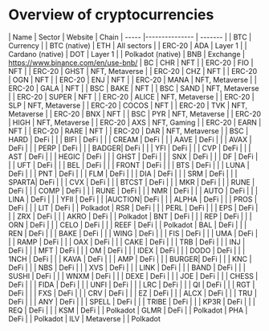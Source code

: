 # Overview of cryptocurrencies

| Name  | Sector         | Website | Chain
| ----- |--------------- | ------- |
| BTC   | Currency       |   | BTC (native)
| ETH   | All sectors    |   | ERC-20
| ADA   | Layer 1        |   | Cardano (native)
| DOT   | Layer 1        |   | Polkadot (native)
| BNB   | Exchange       | https://www.binance.com/en/use-bnb/ | BC
| CHR   | NFT            |   | ERC-20
| FIO   | NFT            |   | ERC-20
| GHST  | NFT, Metaverse |   | ERC-20
| CHZ   | NFT            |   | ERC-20
| OGN   | NFT            |   | ERC-20
| ENJ   | NFT            |   | ERC-20
| MANA  | NFT, Metaverse |   | ERC-20
| GALA  | NFT            |   | BSC
| BAKE  | NFT            |   | BSC
| SAND  | NFT, Metaverse |   | ERC-20
| SUPER | NFT            |   | ERC-20
| ALICE | NFT, Metaverse |   | ERC-20
| SLP   | NFT, Metaverse |   | ERC-20
| COCOS | NFT            |   | ERC-20
| TVK   | NFT, Metaverse |   | ERC-20
| BNX   | NFT            |   | BSC
| PYR   | NFT, Metaverse |   | ERC-20
| HIGH  | NFT, Metaverse |   | ERC-20
| AXS   | NFT, Gaming    |   | ERC-20
| EARN  | NFT            |   | ERC-20
| RARE  | NFT            |   | ERC-20
| DAR   | NFT, Metaverse |   | BSC
| HARD  | DeFi           |   | 
| BIFI  | DeFi           |   | 
| CREAM | DeFi           |   | 
| AAVE  | DeFi           |   | 
| AVAX  | DeFi           |   | 
| PERP  | DeFi           |   | 
| BADGER| DeFi           |   | 
| YFI   | DeFi           |   | 
| CVP   | DeFi           |   | 
| AST   | DeFi           |   | 
| HEGIC | DeFi           |   | 
| GHST  | DeFi           |   | 
| SNX   | DeFi           |   | 
| DF    | DeFi           |   | 
| UFT   | DeFi           |   | 
| BEL   | DeFi           |   | 
| FRONT | DeFi           |   | 
| BTS   | DeFi           |   | 
| LUNA  | DeFi           |   | 
| PNT   | DeFi           |   | 
| FLM   | DeFi           |   | 
| DIA   | DeFi           |   | 
| SRM   | DeFi           |   | 
| SPARTA| DeFi           |   | 
| CVX   | DeFi           |   | 
| BTCST | DeFi           |   | 
| MKR   | DeFi           |   | 
| RUNE  | DeFi           |   | 
| COMP  | DeFi           |   | 
| RUNE  | DeFi           |   | 
| NMR   | DeFi           |   | 
| AUTO  | DeFi           |   | 
| LINA  | DeFi           |   | 
| YFII  | DeFi           |   | 
|AUCTION| DeFi           |   | 
| ALPHA | DeFi           |   | 
| PROS  | DeFi           |   | 
| LIT   | DeFi           |   | Polkadot
| RSR   | DeFi           |   | 
| PERL  | DeFi           |   | 
| EPS   | DeFi           |   | 
| ZRX   | DeFi           |   | 
| AKRO  | DeFi           |   | Polkadot
| BNT   | DeFi           |   | 
| REP   | DeFi           |   | 
| ORN   | DeFi           |   | 
| CELO  | DeFi           |   | 
| REEF  | DeFi           |   | Polkadot
| BAL   | DeFi           |   | 
| REN   | DeFi           |   | 
| BAKE  | DeFi           |   | 
| WING  | DeFi           |   | 
| FIS   | DeFi           |   | 
| UMA   | DeFi           |   | 
| RAMP  | DeFi           |   | 
| OAX   | DeFi           |   | 
| CAKE  | DeFi           |   | 
| TRB   | DeFi           |   | 
| INJ   | DeFi           |   | 
| MFT   | DeFi           |   | 
| OM    | DeFi           |   | 
| IDEX  | DeFi           |   | 
| DODO  | DeFi           |   | 
| 1NCH  | DeFi           |   | 
| KAVA  | DeFi           |   | 
| AMP   | DeFi           |   | 
| BURGER| DeFi           |   | 
| KNC   | DeFi           |   | 
| NBS   | DeFi           |   | 
| XVS   | DeFi           |   | 
| LINK  | DeFi           |   | 
| BAND  | DeFi           |   | 
| SUSHI | DeFi           |   | 
| WNXM  | DeFi           |   | 
| DEXE  | DeFi           |   | 
| JOE   | DeFi           |   | 
| CHESS | DeFi           |   | 
| FIDA  | DeFi           |   | 
| UNFI  | DeFi           |   | 
| LRC   | DeFi           |   | 
| QI    | DeFi           |   | 
| RGT   | DeFi           |   | 
| FXS   | DeFi           |   | 
| CRV   | DeFi           |   | 
| EZ    | DeFi           |   | 
| ALCX  | DeFi           |   | 
| TRU   | DeFi           |   | 
| ANY   | DeFi           |   | 
| SPELL | DeFi           |   | 
| TRIBE | DeFi           |   | 
| KP3R  | DeFi           |   | 
| REQ   | DeFi           |   | 
| KSM   | DeFi           |   | Polkadot
| GLMR  | DeFi           |   | Polkadot
| PHA   | DeFi           |   | Polkadot
| ILV   | Metaverse      |   | Polkadot
